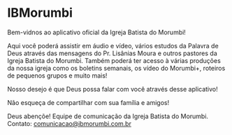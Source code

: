 IBMorumbi
=========

Bem-vidnos ao aplicativo oficial da Igreja Batista do Morumbi!

Aqui você poderá assistir em áudio e vídeo, vários estudos da Palavra de Deus através das mensagens do Pr. Lisânias Moura e outros pastores da Igreja Batista do Morumbi.
Também poderá ter acesso à várias produções da nossa igreja como os boletins semanais, os vídeo do Morumbi+, roteiros de pequenos grupos e muito mais!

Nosso desejo é que Deus possa falar com você através desse aplicativo!

Não esqueça de compartilhar com sua família e amigos!

Deus abençõe! Equipe de comunicação da Igreja Batista do Morumbi.
Contato: comunicacao@ibmorumbi.com.br

